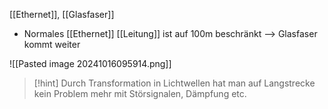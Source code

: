 [[Ethernet]], [[Glasfaser]]

- Normales [[Ethernet]] [[Leitung]] ist auf 100m beschränkt --> Glasfaser kommt weiter


![[Pasted image 20241016095914.png]]

> [!hint] Durch Transformation in Lichtwellen hat man auf Langstrecke kein Problem mehr mit Störsignalen, Dämpfung etc.


